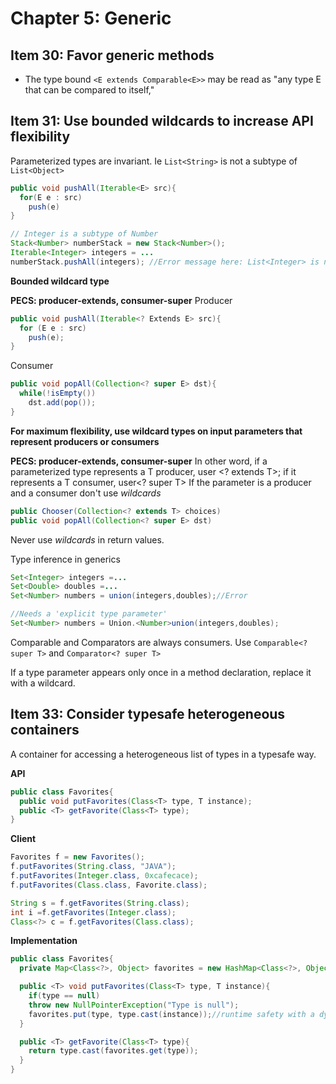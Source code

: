 # Chapter 5: Generic #

## Item 30: Favor generic methods ##
* The type bound `<E extends Comparable<E>>` may be read as "any type E that can be compared to itself,"

## Item 31: Use bounded wildcards to increase API flexibility ##
Parameterized types are invariant. Ie `List<String>` is not a subtype of `List<Object>`

```java
public void pushAll(Iterable<E> src){
  for(E e : src)
    push(e)
}

// Integer is a subtype of Number
Stack<Number> numberStack = new Stack<Number>();
Iterable<Integer> integers = ...
numberStack.pushAll(integers); //Error message here: List<Integer> is not a subtype of List<Number>
```

**Bounded wildcard type**

**PECS: producer-extends, consumer-super**
Producer

```java
public void pushAll(Iterable<? Extends E> src){
  for (E e : src)
    push(e);
}
```

Consumer

```java
public void popAll(Collection<? super E> dst){
  while(!isEmpty())
    dst.add(pop());
}
```
**For maximum flexibility, use wildcard types on input parameters that represent producers or consumers**

**PECS: producer-extends, consumer-super**
In other word, if a parameterized type represents a T producer, user <? extends T>; if it represents a T consumer, user<? super T>
If the parameter is a producer and a consumer don't use _wildcards_
```java
public Chooser(Collection<? extends T> choices)
public void popAll(Collection<? super E> dst)
```
Never use _wildcards_ in return values.

Type inference in generics
```java
Set<Integer> integers =...
Set<Double> doubles =...
Set<Number> numbers = union(integers,doubles);//Error

//Needs a 'explicit type parameter'
Set<Number> numbers = Union.<Number>union(integers,doubles);
```

Comparable and Comparators are always consumers. Use `Comparable<? super T>` and `Comparator<? super T>`

If a type parameter appears only once in a method declaration, replace it with a wildcard.

## Item 33: Consider typesafe heterogeneous containers ##
A container for accessing a heterogeneous list of types in a typesafe way.

**API**
```java
public class Favorites{
  public void putFavorites(Class<T> type, T instance);
  public <T> getFavorite(Class<T> type);
}
```

**Client**
```java
Favorites f = new Favorites();
f.putFavorites(String.class, "JAVA");
f.putFavorites(Integer.class, 0xcafecace);
f.putFavorites(Class.class, Favorite.class);

String s = f.getFavorites(String.class);
int i =f.getFavorites(Integer.class);
Class<?> c = f.getFavorites(Class.class);
```

**Implementation**
```java
public class Favorites{
  private Map<Class<?>, Object> favorites = new HashMap<Class<?>, Object>();

  public <T> void putFavorites(Class<T> type, T instance){
    if(type == null)
	throw new NullPointerException("Type is null");
    favorites.put(type, type.cast(instance));//runtime safety with a dynamic cast
  }

  public <T> getFavorite(Class<T> type){
    return type.cast(favorites.get(type));
  }
}
```
